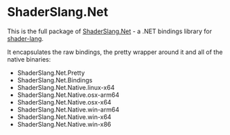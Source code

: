 # ShaderSlang.Net

This is the full package of [ShaderSlang.Net](https://github.com/AlexisPollonni/ShaderSlang.Net) - a .NET bindings library for [shader-lang](https://github.com/shader-slang/slang).

It encapsulates the raw bindings, the pretty wrapper around it and all of the native binaries:

  - ShaderSlang.Net.Pretty
  - ShaderSlang.Net.Bindings
  - ShaderSlang.Net.Native.linux-x64
  - ShaderSlang.Net.Native.osx-arm64
  - ShaderSlang.Net.Native.osx-x64
  - ShaderSlang.Net.Native.win-arm64
  - ShaderSlang.Net.Native.win-x64
  - ShaderSlang.Net.Native.win-x86

